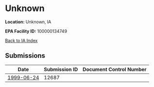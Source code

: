 # Unknown

**Location:** Unknown, IA

**EPA Facility ID:** 100000134749

[Back to IA Index](../../index.md)

## Submissions

| Date | Submission ID | Document Control Number |
|------|--------------|-------------------------|
| [1999-06-24](submissions/12687.md) | 12687 |  |
